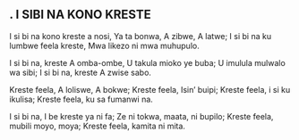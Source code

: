 ## . I SIBI NA KONO KRESTE

I si bi na kono kreste a nosi,
Ya ta bonwa, A zibwe, A latwe;
I si bi na ku lumbwe feela kreste,
Mwa likezo ni mwa muhupulo.


I si bi na, kreste A omba-ombe,
U takula mioko ye buba;
U imulula mulwalo wa sibi;
I si bi na, kreste A zwise sabo.


Kreste feela, A loliswe, A bokwe;
Kreste feela, Isin’ buipi;
Kreste feela, i si ku ikulisa;
Kreste feela, ku sa fumanwi na.


I si bi na, I be kreste ya ni fa;
Ze ni tokwa, maata, ni bupilo;
Kreste feela, mubili moyo, moya;
Kreste feela, kamita ni mita.




